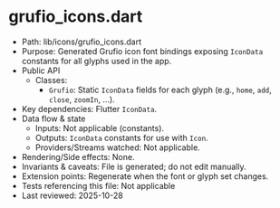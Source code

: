# grufio_icons.dart

- Path: lib/icons/grufio_icons.dart
- Purpose: Generated Grufio icon font bindings exposing `IconData` constants for all glyphs used in the app.
- Public API
  - Classes:
    - `Grufio`: Static `IconData` fields for each glyph (e.g., `home`, `add`, `close`, `zoomIn`, ...).
- Key dependencies: Flutter `IconData`.
- Data flow & state
  - Inputs: Not applicable (constants).
  - Outputs: `IconData` constants for use with `Icon`.
  - Providers/Streams watched: Not applicable.
- Rendering/Side effects: None.
- Invariants & caveats: File is generated; do not edit manually.
- Extension points: Regenerate when the font or glyph set changes.
- Tests referencing this file: Not applicable
- Last reviewed: 2025-10-28
